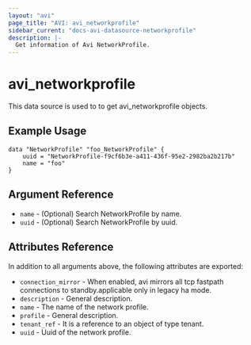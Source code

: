 ```yaml
---
layout: "avi"
page_title: "AVI: avi_networkprofile"
sidebar_current: "docs-avi-datasource-networkprofile"
description: |-
  Get information of Avi NetworkProfile.
---
```


# avi_networkprofile

This data source is used to to get avi_networkprofile objects.

## Example Usage

```hcl
data "NetworkProfile" "foo_NetworkProfile" {
    uuid = "NetworkProfile-f9cf6b3e-a411-436f-95e2-2982ba2b217b"
    name = "foo"
}
```

## Argument Reference

* `name` - (Optional) Search NetworkProfile by name.
* `uuid` - (Optional) Search NetworkProfile by uuid.

## Attributes Reference

In addition to all arguments above, the following attributes are exported:

* `connection_mirror` - When enabled, avi mirrors all tcp fastpath connections to standby.applicable only in legacy ha mode.
* `description` - General description.
* `name` - The name of the network profile.
* `profile` - General description.
* `tenant_ref` - It is a reference to an object of type tenant.
* `uuid` - Uuid of the network profile.
